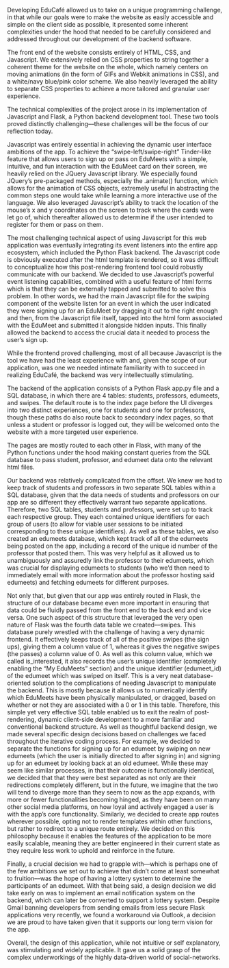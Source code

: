 Developing EduCafé allowed us to take on a unique programming challenge, in that while our goals were to make the website as easily accessible and simple on the client side as possible, it presented some inherent complexities under the hood that needed to be carefully considered and addressed throughout our development of the backend software.

The front end of the website consists entirely of HTML, CSS, and Javascript. We extensively relied on CSS properties to string together a coherent theme for the website on the whole, which namely centers on moving animations (in the form of GIFs and Webkit animations in CSS), and a white/navy blue/pink color scheme. We also heavily leveraged the ability to separate CSS properties to achieve a more tailored and granular user experience.

The technical complexities of the project arose in its implementation of Javascript and Flask, a Python backend development tool. These two tools proved distinctly challenging––these challenges will be the focus of our reflection today.

Javascript was entirely essential in achieving the dynamic user interface ambitions of the app. To achieve the “swipe-left/swipe-right” Tinder-like feature that allows users to sign up or pass on EduMeets with a simple, intuitive, and fun interaction with the EduMeet card on their screen, we heavily relied on the JQuery Javascript library. We especially found JQuery’s pre-packaged methods, especially the .animate() function, which allows for the animation of CSS objects, extremely useful in abstracting the common steps one would take while learning a more interactive use of the language. We also leveraged Javascript’s ability to track the location of the mouse’s x and y coordinates on the screen to track where the cards were let go of, which thereafter allowed us to determine if the user intended to register for them or pass on them.

The most challenging technical aspect of using Javascript for this web application was eventually integrating its event listeners into the entire app ecosystem, which included the Python Flask backend. The Javascript code is obviously executed after the html template is rendered, so it was difficult to conceptualize how this post-rendering frontend tool could robustly communicate with our backend. We decided to use Javascript’s powerful event listening capabilities, combined with a useful feature of html forms which is that they can be externally tapped and submitted to solve this problem. In other words, we had the main Javascript file for the swiping component of the website listen for an event in which the user indicated they were signing up for an EduMeet by dragging it out to the right enough and then, from the Javascript file itself, tapped into the html form associated with the EduMeet and submitted it alongside hidden inputs. This finally allowed the backend to access the crucial data it needed to process the user’s sign up. 

While the frontend proved challenging, most of all because Javascript is the tool we have had the least experience with and, given the scope of our application, was one we needed intimate familiarity with to succeed in realizing EduCafé, the backend was very intellectually stimulating. 

The backend of the application consists of a Python Flask app.py file and a SQL database, in which there are 4 tables: students, professors, edumeets, and swipes. The default route is to the index page before the UI diverges into two distinct experiences, one for students and one for professors, though these paths do also route back to secondary index pages, so that unless a student or professor is logged out, they will be welcomed onto the website with a more targeted user experience. 

The pages are mostly routed to each other in Flask, with many of the Python functions under the hood making constant queries from the SQL database to pass student, professor, and edumeet data onto the relevant html files. 

Our backend was relatively complicated from the offset. We knew we had to keep track of students and professors in two separate SQL tables within a SQL database, given that the data needs of students and professors on our app are so different they effectively warrant two separate applications. Therefore, two SQL tables, students and professors, were set up to track each respective group. They each contained unique identifiers for each group of users (to allow for viable user sessions to be initiated corresponding to these unique identifiers). As well as these tables, we also created an edumeets database, which kept track of all of the edumeets being posted on the app, including a record of the unique id number of the professor that posted them. This was very helpful as it allowed us to unambiguously and assuredly link the professor to their edumeets, which was crucial for displaying edumeets to students (who we’d then need to immediately email with more information about the professor hosting said edumeets) and fetching edumeets for different purposes. 

Not only that, but given that our app was entirely routed in Flask, the structure of our database became even more important in ensuring that data could be fluidly passed from the front end to the back end and vice versa. One such aspect of this structure that leveraged the very open nature of Flask was the fourth data table we created––swipes. This database purely wrestled with the challenge of having a very dynamic frontend. It effectively keeps track of all of the positive swipes (the sign ups), giving them a column value of 1, whereas it gives the negative swipes (the passes) a column value of 0. As well as this column value, which we called is_interested, it also records the user’s unique identifier (completely enabling the “My EduMeets” section) and the unique identifier (edumeet_id) of the edumeet which was swiped on itself. This is a very neat database-oriented solution to the complications of needing Javascript to manipulate the backend. This is mostly because it allows us to numerically identify which EduMeets have been physically manipulated, or dragged, based on whether or not they are associated with a 0 or 1 in this table. Therefore, this simple yet very effective SQL table enabled us to exit the realm of post-rendering, dynamic client-side development to a more familiar and conventional backend structure. 
As well as thoughtful backend design, we made several specific design decisions based on challenges we faced throughout the iterative coding process. For example, we decided to separate the functions for signing up for an edumeet by swiping on new edumeets (which the user is initially directed to after signing in) and signing up for an edumeet by looking back at an old edumeet. While these may seem like similar processes, in that their outcome is functionally identical, we decided that that they were best separated as not only are their redirections completely different, but in the future, we imagine that the two will tend to diverge more than they seem to now as the app expands, with more or fewer functionalities becoming hinged, as they have been on many other social media platforms, on how loyal and actively engaged a user is with the app’s core functionality. Similarly, we decided to create app routes wherever possible, opting not to render templates within other functions, but rather to redirect to a unique route entirely. We decided on this philosophy because it enables the features of the application to be more easily scalable, meaning they are better engineered in their current state as they require less work to uphold and reinforce in the future. 

Finally, a crucial decision we had to grapple with––which is perhaps one of the few ambitions we set out to achieve that didn’t come at least somewhat to fruition––was the hope of having a lottery system to determine the participants of an edumeet. With that being said, a design decision we did take early on was to implement an email notification system on the backend, which can later be converted to support a lottery system. Despite Gmail banning developers from sending emails from less secure Flask applications very recently, we found a workaround via Outlook, a decision we are proud to have taken given that it supports our long term vision for the app.

Overall, the design of this application, while not intuitive or self explanatory, was stimulating and widely applicable. It gave us a solid grasp of the complex underworkings of the highly data-driven world of social-networks.
